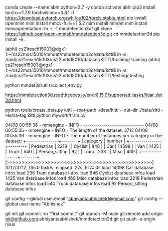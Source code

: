 
conda create --name abhi python=3.7 -y
conda activate abhi
pip3 install torch==1.7.0 torchvision==0.8.1 -f https://download.pytorch.org/whl/cu102/torch_stable.html
pip install openmim
mim install mmcv-full==1.5.2
mim install mmdet
mim install mmsegmentation
rm -r -f mmdetection3d/
git clone https://github.com/open-mmlab/mmdetection3d.git
cd mmdetection3d
pip install -e .


(abhi) cs21resch15003@dgx1-1:~/cs22mds15010/mmdet/mmdetection3d/data/kitti$ ln -s /raid/cs21resch15003/cs22mds15010/dataset/KITTI/training/ training
(abhi) cs21resch15003@dgx1-1:~/cs22mds15010/mmdet/mmdetection3d/data/kitti$ ln -s /raid/cs21resch15003/cs22mds15010/dataset/KITTI/testing/ testing


python mmdet3d/utils/collect_env.py

https://mmdetection3d.readthedocs.io/en/v0.15.0/supported_tasks/lidar_det3d.html

python tools/create_data.py kitti --root-path ./data/kitti --out-dir ./data/kitti --extra-tag kitti
python mywork/train.py


04/08 00:55:36 - mmengine - INFO - ------------------------------
04/08 00:55:36 - mmengine - INFO - The length of the dataset: 3712
04/08 00:55:36 - mmengine - INFO - The number of instances per category in the dataset:
+----------------+--------+
| category       | number |
+----------------+--------+
| Pedestrian     | 2218   |
| Cyclist        | 846    |
| Car            | 14398  |
| Van            | 1425   |
| Truck          | 540    |
| Person_sitting | 92     |
| Tram           | 238    |
| Misc           | 469    |
+----------------+--------+
[>>>>>>>>>>>>>>>>>>>>>>>>>>>>>>>>>>>>>>>>>>>>>>>>>>] 3712/3712, 165.0 task/s, elapsed: 22s, ETA:     0s
load 14398 Car database infos
load 238 Tram database infos
load 846 Cyclist database infos
load 1425 Van database infos
load 469 Misc database infos
load 2218 Pedestrian database infos
load 540 Truck database infos
load 92 Person_sitting database infos



git config --global user.email "abhiyantaabhishek1@gmail.com"
git config --global user.name "Abhishek"

git init
git commit -m "first commit"
git branch -M main
git remote add origin git@github.com:abhiyantaabhishek/mmdetection3d.git
git push -u origin main